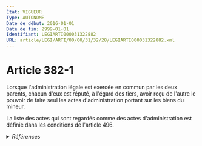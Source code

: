```yaml
---
État: VIGUEUR
Type: AUTONOME
Date de début: 2016-01-01
Date de fin: 2999-01-01
Identifiant: LEGIARTI000031322882
URL: article/LEGI/ARTI/00/00/31/32/28/LEGIARTI000031322882.xml
---
```


<h1>Article 382-1</h1>

Lorsque l'administration légale est exercée en commun par les deux parents,
chacun d'eux est réputé, à l'égard des tiers, avoir reçu de l'autre le pouvoir
de faire seul les actes d'administration portant sur les biens du mineur.<br />

La liste des actes qui sont regardés comme des actes d'administration est
définie dans les conditions de l'article 496.


<details>
  <summary><em>Références</em></summary>

  <h2>Articles faisant référence à l'article</h2>
  
  <ul>
    <li>
      <a href="https://legal.tricoteuses.fr//redirection/LEGIARTI000006428219?vers=git&vers=legifrance">Code civil - article 496 AUTONOME VIGUEUR, en vigueur depuis le 2009-01-01</a> CITATION cible
    </li>
    <li>
      <a href="https://legal.tricoteuses.fr//redirection/LEGIARTI000031322334?vers=git&vers=legifrance">Ordonnance n° 2015-1288 du 15 octobre 2015 portant simplification et modernisation du droit de la famille - article 3 ENTIEREMENT_MODIF</a> CREE source
    </li>
    <li>
      <a href="https://legal.tricoteuses.fr//redirection/LEGIARTI000006428218?vers=git&vers=legifrance">Code civil - article 496 AUTONOME MODIFIE, en vigueur du 1968-11-01 au 2009-01-01</a> CITATION cible
    </li>
  </ul>
  
  <h2>Références faites par l'article</h2>
  
  <ul>
    <li>
      2015-10-15 CREE cible <a href="https://legal.tricoteuses.fr//redirection/LEGIARTI000031322334?vers=git&vers=legifrance">Ordonnance n° 2015-1288 du 15 octobre 2015 portant simplification et modernisation du droit de la famille - article 3 ENTIEREMENT_MODIF</a>
    </li>
    <li>
      2999-01-01 CITATION source <a href="https://legal.tricoteuses.fr//redirection/LEGIARTI000006428218?vers=git&vers=legifrance">Code civil - article 496 AUTONOME MODIFIE, en vigueur du 1968-11-01 au 2009-01-01</a>
    </li>
  </ul>
</details>
